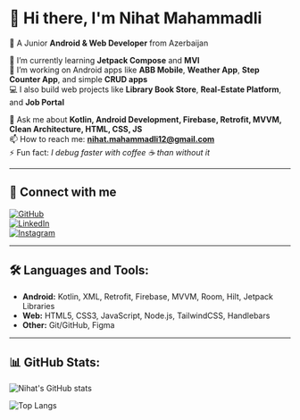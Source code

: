 # 👋 Hi there, I'm Nihat Mahammadli  

📱 A Junior **Android & Web Developer** from Azerbaijan  

🌱 I’m currently learning **Jetpack Compose** and **MVI**  
🔭 I’m working on Android apps like **ABB Mobile**, **Weather App**, **Step Counter App**, and simple **CRUD apps**  
💻 I also build web projects like **Library Book Store**, **Real-Estate Platform**, and **Job Portal**  

💬 Ask me about **Kotlin, Android Development, Firebase, Retrofit, MVVM, Clean Architecture, HTML, CSS, JS**  
📫 How to reach me: **nihat.mahammadli12@gmail.com**  
⚡ Fun fact: *I debug faster with coffee ☕ than without it*  

---

## 🔗 Connect with me  

[![GitHub](https://img.shields.io/badge/GitHub-100000?style=for-the-badge&logo=github&logoColor=white)](https://github.com/nihatmahammadli)  
[![LinkedIn](https://img.shields.io/badge/LinkedIn-0077B5?style=for-the-badge&logo=linkedin&logoColor=white)](https://www.linkedin.com/in/nihat-mahammadli-996911323)  
[![Instagram](https://img.shields.io/badge/Instagram-E4405F?style=for-the-badge&logo=instagram&logoColor=white)](https://www.instagram.com/nnihatyy)  


---

## 🛠️ Languages and Tools:
- **Android:** Kotlin, XML, Retrofit, Firebase, MVVM, Room, Hilt, Jetpack Libraries  
- **Web:** HTML5, CSS3, JavaScript, Node.js, TailwindCSS, Handlebars  
- **Other:** Git/GitHub, Figma  

---

## 📊 GitHub Stats:
![Nihat's GitHub stats](https://github-readme-stats.vercel.app/api?username=nihatmahammadli&show_icons=true&theme=tokyonight)  

![Top Langs](https://github-readme-stats.vercel.app/api/top-langs/?username=nihatmahammadli&layout=compact&theme=tokyonight)  
